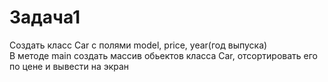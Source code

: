 # Задача1  
Создать класс Car  с полями model, price, year(год выпуска)  
В методе main  создать массив обьектов класса Car, отсортировать его по цене  и вывести
на экран
